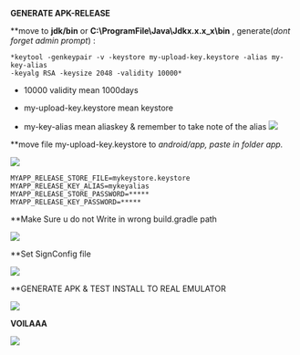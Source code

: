 **GENERATE APK-RELEASE**

**move to **jdk/bin** or **C:\\ProgramFile\\Java\\Jdkx.x.x_x\\bin** ,
generate(*dont forget admin prompt*) :
```
*keytool -genkeypair -v -keystore my-upload-key.keystore -alias my-key-alias
-keyalg RSA -keysize 2048 -validity 10000*
```
-   10000 validity mean 1000days

-   my-upload-key.keystore mean keystore

-   my-key-alias mean aliaskey & remember to take note of the alias
![](media/b7d6956103c10293e70b1c766bee026a.jpg)

**move file my-upload-key.keystore to *android/app, paste in folder app.*

![](media/00b86c359d941adb5a6f4fdbc1a6b027.jpg)
```
MYAPP_RELEASE_STORE_FILE=mykeystore.keystore
MYAPP_RELEASE_KEY_ALIAS=mykeyalias
MYAPP_RELEASE_STORE_PASSWORD=*****
MYAPP_RELEASE_KEY_PASSWORD=*****
```

**Make Sure u do not Write in wrong build.gradle path

![](media/1dbf7c424dcaa26872338ae638f13801.jpg)

**Set SignConfig file

![](media/cb7fc236ded45378bcdac42b1a98be40.jpg)

**GENERATE APK & TEST INSTALL TO REAL EMULATOR

![](media/2cf4b57b598d64ece560a5d34147058c.jpg)

**VOILAAA**

![](media/a56a72600710b3a69d891284df2fcfbb.jpg)
